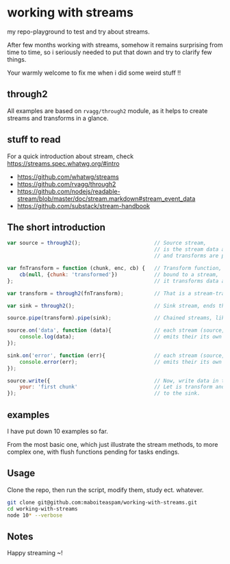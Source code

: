 # working with streams

my repo-playground to test and try about streams.

After few months working with streams,
somehow it remains surprising from time to time,
so i seriously needed to put that down and try to clarify few things.

Your warmly welcome to fix me when i did some weird stuff !!

## through2

All examples are based on `rvagg/through2` module, as it helps to create streams and transforms in a glance.

## stuff to read

For a quick introduction about stream, check https://streams.spec.whatwg.org/#intro

 - https://github.com/whatwg/streams
 - https://github.com/rvagg/through2
 - https://github.com/nodejs/readable-stream/blob/master/doc/stream.markdown#stream_event_data
 - https://github.com/substack/stream-handbook

## The short introduction

```js
var source = through2();                        // Source stream,
                                                // is the stream data are written to,
                                                // and transforms are piped to.

var fnTransform = function (chunk, enc, cb) {   // Transform function,
    cb(null, {chunk: 'transformed'})            // bound to a stream,
};                                              // it transforms data as they come.

var transform = through2(fnTransform);          // That is a stream-transform.

var sink = through2();                          // Sink stream, ends the chain of stream.

source.pipe(transform).pipe(sink);              // Chained streams, like a recipe to cook flowed data.

source.on('data', function (data){              // each stream (source, transform, sink)
    console.log(data);                          // emits their its own data event.
});

sink.on('error', function (err){                // each stream (source, transform, sink)
    console.error(err);                         // emits their its own data event.
});

source.write({                                  // Now, write data in the stream,
    your: 'first chunk'                         // Let is transform and pass the data
});                                             // to the sink.

```

## examples

I have put down 10 examples so far.

From the most basic one, which just illustrate the stream methods,
to more complex one, with flush functions pending for tasks endings.

## Usage

Clone the repo, then run the script, modify them, study ect. whatever.

```sh
git clone git@github.com:maboiteaspam/working-with-streams.git
cd working-with-streams
node 10* --verbose
```

## Notes

Happy streaming ~!
